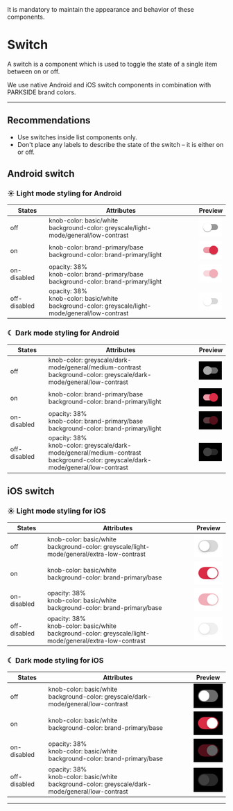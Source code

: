 <AlertWarning alertHeadline="Not modifiable"> 
It is mandatory to maintain the appearance and behavior of these components.
</AlertWarning>

# Switch

A switch is a component which is used to toggle the state of a single item between on or off. 

We use native Android and iOS switch components in combination with PARKSIDE brand colors.

---

## Recommendations

- Use switches inside list components only.
- Don't place any labels to describe the state of the switch – it is either on or off.

## Android switch

### ☀ Light mode styling for Android

| States | Attributes |  Preview |
|---|---|---|
|off|knob-color: basic/white <br> background-color: greyscale/light-mode/general/low-contrast |![toggle-switch off](assets/state/android/off-deafult@1x.png)|
|on|knob-color: brand-primary/base <br> background-color: brand-primary/light|![toggle-switch on](assets/state/android/on-deafult@1x.png)|
|on-disabled|opacity: 38% <br>knob-color: brand-primary/base <br> background-color: brand-primary/light|![disabled toggle-switch on](assets/state/android/on-disabled@1x.png)|
|off-disabled|opacity: 38% <br>knob-color: basic/white <br> background-color: greyscale/light-mode/general/low-contrast |![disabled toggle-switch off](assets/state/android/off-disabled@1x.png)|

### ☾ Dark mode styling for Android

| States | Attributes |  Preview |
|---|---|---|
|off|knob-color: greyscale/dark-mode/general/medium-contrast <br> background-color: greyscale/dark-mode/general/low-contrast |![toggle-switch off](assets/state/android/off-deafult-dark@1x.png)|
|on|knob-color: brand-primary/base <br> background-color: brand-primary/light |![toggle-switch on](assets/state/android/on-deafult-dark@1x.png)|
| on-disabled | opacity: 38%<br>knob-color: brand-primary/base <br> background-color: brand-primary/light |![disabled toggle-switch on](assets/state/android/on-disabled-dark@1x.png)|
|off-disabled |opacity: 38%<br>knob-color: greyscale/dark-mode/general/medium-contrast<br> background-color: greyscale/dark-mode/general/low-contrast |![disabled toggle-switch off](assets/state/android/off-disabled-dark@1x.png)|

## iOS switch

### ☀ Light mode styling for iOS

| States | Attributes |  Preview |
|---|---|---|
|off|knob-color: basic/white <br> background-color: greyscale/light-mode/general/extra-low-contrast|![toggle-switch off](assets/state/ios/off-deafult@1x.png)|
|on|knob-color: basic/white <br> background-color: brand-primary/base |![toggle-switch on](assets/state/ios/on-deafult@1x.png)|
|on-disabled|opacity: 38%<br>knob-color: basic/white <br> background-color: brand-primary/base |![disabled toggle-switch on](assets/state/ios/on-disabled@1x.png)|
|off-disabled|opacity: 38%<br>knob-color: basic/white <br> background-color: greyscale/light-mode/general/extra-low-contrast|![disabled toggle-switch off](assets/state/ios/off-disabled@1x.png)|

### ☾ Dark mode styling for iOS

| States | Attributes |  Preview |
|---|---|---|
|off|knob-color: basic/white <br> background-color: greyscale/dark-mode/general/low-contrast |![toggle-switch off](assets/state/ios/off-deafult-dark@1x.png)|
|on|knob-color: basic/white <br> background-color: brand-primary/base |![toggle-switch on](assets/state/ios/on-deafult-dark@1x.png)|
|on-disabled |opacity: 38%<br>knob-color: basic/white <br> background-color: brand-primary/base |![disabled toggle-switch on](assets/state/ios/on-disabled-dark@1x.png)|
|off-disabled|opacity: 38%<br>knob-color: basic/white <br> background-color: greyscale/dark-mode/general/low-contrast|![disabled toggle-switch off](assets/state/ios/off-disabled-dark@1x.png)|

---
